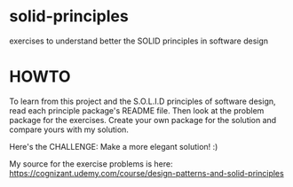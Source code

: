 # solid-principles
exercises to understand better the SOLID principles in software design

# HOWTO
To learn from this project and the S.O.L.I.D principles of software design, read each principle package's README file. 
Then look at the problem package for the exercises.
Create your own package for the solution and compare yours with my solution. 

Here's the CHALLENGE: Make a more elegant solution! :)

My source for the exercise problems is here: https://cognizant.udemy.com/course/design-patterns-and-solid-principles

